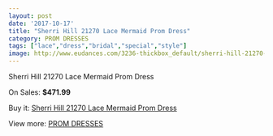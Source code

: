 ```yaml
---
layout: post
date: '2017-10-17'
title: "Sherri Hill 21270 Lace Mermaid Prom Dress"
category: PROM DRESSES
tags: ["lace","dress","bridal","special","style"]
image: http://www.eudances.com/3236-thickbox_default/sherri-hill-21270-lace-mermaid-prom-dress.jpg
---
```

Sherri Hill 21270 Lace Mermaid Prom Dress

On Sales: **$471.99**
<a href="https://www.eudances.com/en/prom-dresses/1109-sherri-hill-21270-lace-mermaid-prom-dress.html"><amp-img layout="responsive" width="600" height="600" src="//www.eudances.com/3236-thickbox_default/sherri-hill-21270-lace-mermaid-prom-dress.jpg" alt="Sherri Hill 21270 Lace Mermaid Prom Dress 0" /></a>
<a href="https://www.eudances.com/en/prom-dresses/1109-sherri-hill-21270-lace-mermaid-prom-dress.html"><amp-img layout="responsive" width="600" height="600" src="//www.eudances.com/3237-thickbox_default/sherri-hill-21270-lace-mermaid-prom-dress.jpg" alt="Sherri Hill 21270 Lace Mermaid Prom Dress 1" /></a>

Buy it: [Sherri Hill 21270 Lace Mermaid Prom Dress](https://www.eudances.com/en/prom-dresses/1109-sherri-hill-21270-lace-mermaid-prom-dress.html "Sherri Hill 21270 Lace Mermaid Prom Dress")

View more: [PROM DRESSES](https://www.eudances.com/en/13-prom-dresses "PROM DRESSES")